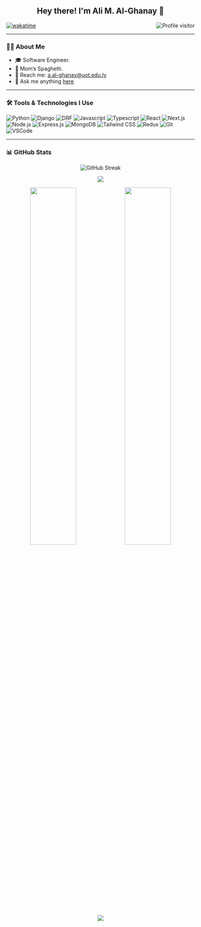 <h2 align="center">
  Hey there! I'm Ali M. Al-Ghanay 👋
</h2>

<a href="https://komarev.com/ghpvc/?username=alialghanay">
  <img align="right" src="https://komarev.com/ghpvc/?username=alialghanay&label=Visitors&color=0e75b6&style=flat" alt="Profile visitor" />
</a>

[![wakatime](https://wakatime.com/badge/user/eebb3dd8-d9b2-40de-9b88-6fd6cac99dbc.svg)](https://wakatime.com/@eebb3dd8-d9b2-40de-9b88-6fd6cac99dbc)

---

### 👨‍💻 About Me

- 🎓 Software Engineer.
- 🍝 Mom’s Spaghetti.
- 📧 Reach me: a.al-ghanay@uot.edu.ly  
- 💬 Ask me anything [here](https://github.com/alialghanay/alialghanay/issues)

---

### 🛠️ Tools & Technologies I Use

![Python](https://img.shields.io/badge/Python-3776AB?style=for-the-badge&logo=python&logoColor=white)
![Django](https://img.shields.io/badge/Django-092E20?style=for-the-badge&logo=django&logoColor=white)
![DRF](https://img.shields.io/badge/DRF-FF1709?style=for-the-badge&logo=django&logoColor=white)
![Javascript](https://img.shields.io/badge/Javascript-F0DB4F?style=for-the-badge&logo=javascript&logoColor=black)
![Typescript](https://img.shields.io/badge/Typescript-007acc?style=for-the-badge&logo=typescript&logoColor=white)
![React](https://img.shields.io/badge/-React-61DBFB?style=for-the-badge&logo=react&logoColor=black)
![Next.js](https://img.shields.io/badge/Next.js-black?style=for-the-badge&logo=next.js&logoColor=white)
![Node.js](https://img.shields.io/badge/Node.js-3C873A?style=for-the-badge&logo=node.js&logoColor=white)
![Express.js](https://img.shields.io/badge/Express.js-000000?style=for-the-badge&logo=express&logoColor=white)
![MongoDB](https://img.shields.io/badge/MongoDB-4EA94B?style=for-the-badge&logo=mongodb&logoColor=white)
![Tailwind CSS](https://img.shields.io/badge/Tailwind_CSS-06B6D4?style=for-the-badge&logo=tailwindcss&logoColor=white)
![Redux](https://img.shields.io/badge/Redux-593D88?style=for-the-badge&logo=redux&logoColor=white)
![Git](https://img.shields.io/badge/Git-F05032?style=for-the-badge&logo=git&logoColor=white)
![VSCode](https://img.shields.io/badge/VSCode-007ACC?style=for-the-badge&logo=visual-studio-code&logoColor=white)

---

### 📊 GitHub Stats

<p align="center">
  <img src="https://github-readme-streak-stats.herokuapp.com/?user=alialghanay&theme=radical" alt="GitHub Streak" />
</p>

<p align="center">
  <img src="https://github-profile-summary-cards.vercel.app/api/cards/profile-details?username=alialghanay&theme=radical" />
</p>

<p align="center">
  <img src="https://denvercoder1-github-readme-stats.vercel.app/api?username=alialghanay&show_icons=true&theme=react&count_private=true" width="49.5%" />
  <img src="https://denvercoder1-github-readme-stats.vercel.app/api/top-langs/?username=alialghanay&langs_count=8&layout=compact&theme=react" width="49.5%" />
</p>

<p align="center">
  <img src="https://github-readme-activity-graph.vercel.app/graph?username=alialghanay&custom_title=Al%20Ghanay's%20GitHub%20Activity%20Graph&bg_color=0D1117&color=7F3FBF&line=7F3FBF&point=7F3FBF&area=true" />
</p>
